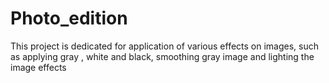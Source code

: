 # Photo_edition
This project is dedicated for application of various effects on images, such as applying gray , white and black, smoothing gray image and lighting the image effects
